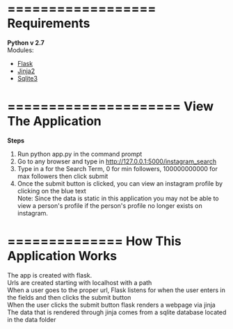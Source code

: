 ==================
Requirements
=================
<b>Python v 2.7</b></br>
Modules: </br>
<ul>
<li><a href="http://flask.pocoo.org/">Flask</a></li>
<li><a href="http://jinja.pocoo.org/">Jinja2</a></li> 
<li><a href="https://docs.python.org/2/library/sqlite3.html">Sqlite3</a></li>
</ul>

=====================
View The Application
====================
<b>Steps</b></br>
1. Run python app.py in the command prompt</br>
2. Go to any browser and type in http://127.0.0.1:5000/instagram_search</br>
3. Type in a for the Search Term, 0 for min followers, 100000000000 for max followers then click submit</br>
4. Once the submit button is clicked, you can view an instagram profile by clicking on the blue text</br>
Note: Since the data is static in this application you may not be able to view a person's profile if the person's profile no longer exists on instagram. </br>

==============
How This Application Works
=============
The app is created with flask. </br>
Urls are created starting with localhost with a path </br>
When a user goes to the proper url, Flask listens for when the user enters in the fields and then clicks the submit button </br>
When the user clicks the submit button flask renders a webpage via jinja </br>
The data that is rendered through jinja comes from a sqlite database located in the data folder

